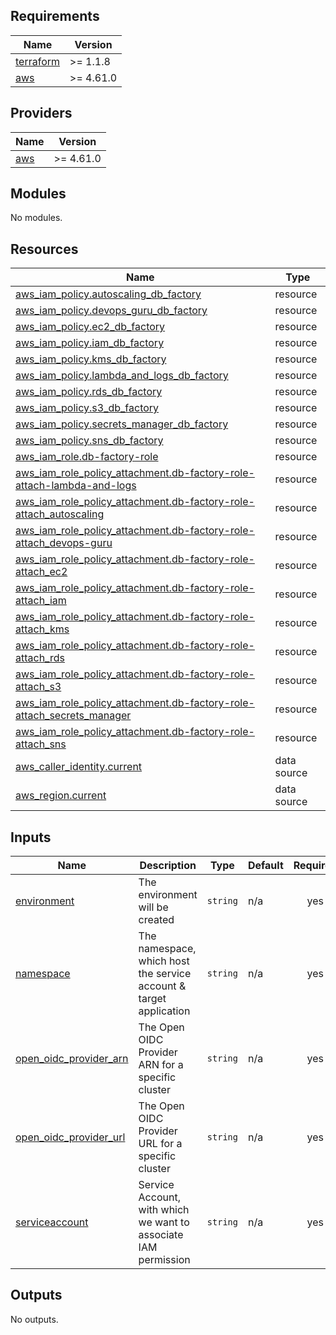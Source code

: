 <!-- BEGIN_TF_DOCS -->
## Requirements

| Name | Version |
|------|---------|
| <a name="requirement_terraform"></a> [terraform](#requirement\_terraform) | >= 1.1.8 |
| <a name="requirement_aws"></a> [aws](#requirement\_aws) | >= 4.61.0 |

## Providers

| Name | Version |
|------|---------|
| <a name="provider_aws"></a> [aws](#provider\_aws) | >= 4.61.0 |

## Modules

No modules.

## Resources

| Name | Type |
|------|------|
| [aws_iam_policy.autoscaling_db_factory](https://registry.terraform.io/providers/hashicorp/aws/latest/docs/resources/iam_policy) | resource |
| [aws_iam_policy.devops_guru_db_factory](https://registry.terraform.io/providers/hashicorp/aws/latest/docs/resources/iam_policy) | resource |
| [aws_iam_policy.ec2_db_factory](https://registry.terraform.io/providers/hashicorp/aws/latest/docs/resources/iam_policy) | resource |
| [aws_iam_policy.iam_db_factory](https://registry.terraform.io/providers/hashicorp/aws/latest/docs/resources/iam_policy) | resource |
| [aws_iam_policy.kms_db_factory](https://registry.terraform.io/providers/hashicorp/aws/latest/docs/resources/iam_policy) | resource |
| [aws_iam_policy.lambda_and_logs_db_factory](https://registry.terraform.io/providers/hashicorp/aws/latest/docs/resources/iam_policy) | resource |
| [aws_iam_policy.rds_db_factory](https://registry.terraform.io/providers/hashicorp/aws/latest/docs/resources/iam_policy) | resource |
| [aws_iam_policy.s3_db_factory](https://registry.terraform.io/providers/hashicorp/aws/latest/docs/resources/iam_policy) | resource |
| [aws_iam_policy.secrets_manager_db_factory](https://registry.terraform.io/providers/hashicorp/aws/latest/docs/resources/iam_policy) | resource |
| [aws_iam_policy.sns_db_factory](https://registry.terraform.io/providers/hashicorp/aws/latest/docs/resources/iam_policy) | resource |
| [aws_iam_role.db-factory-role](https://registry.terraform.io/providers/hashicorp/aws/latest/docs/resources/iam_role) | resource |
| [aws_iam_role_policy_attachment.db-factory-role-attach-lambda-and-logs](https://registry.terraform.io/providers/hashicorp/aws/latest/docs/resources/iam_role_policy_attachment) | resource |
| [aws_iam_role_policy_attachment.db-factory-role-attach_autoscaling](https://registry.terraform.io/providers/hashicorp/aws/latest/docs/resources/iam_role_policy_attachment) | resource |
| [aws_iam_role_policy_attachment.db-factory-role-attach_devops-guru](https://registry.terraform.io/providers/hashicorp/aws/latest/docs/resources/iam_role_policy_attachment) | resource |
| [aws_iam_role_policy_attachment.db-factory-role-attach_ec2](https://registry.terraform.io/providers/hashicorp/aws/latest/docs/resources/iam_role_policy_attachment) | resource |
| [aws_iam_role_policy_attachment.db-factory-role-attach_iam](https://registry.terraform.io/providers/hashicorp/aws/latest/docs/resources/iam_role_policy_attachment) | resource |
| [aws_iam_role_policy_attachment.db-factory-role-attach_kms](https://registry.terraform.io/providers/hashicorp/aws/latest/docs/resources/iam_role_policy_attachment) | resource |
| [aws_iam_role_policy_attachment.db-factory-role-attach_rds](https://registry.terraform.io/providers/hashicorp/aws/latest/docs/resources/iam_role_policy_attachment) | resource |
| [aws_iam_role_policy_attachment.db-factory-role-attach_s3](https://registry.terraform.io/providers/hashicorp/aws/latest/docs/resources/iam_role_policy_attachment) | resource |
| [aws_iam_role_policy_attachment.db-factory-role-attach_secrets_manager](https://registry.terraform.io/providers/hashicorp/aws/latest/docs/resources/iam_role_policy_attachment) | resource |
| [aws_iam_role_policy_attachment.db-factory-role-attach_sns](https://registry.terraform.io/providers/hashicorp/aws/latest/docs/resources/iam_role_policy_attachment) | resource |
| [aws_caller_identity.current](https://registry.terraform.io/providers/hashicorp/aws/latest/docs/data-sources/caller_identity) | data source |
| [aws_region.current](https://registry.terraform.io/providers/hashicorp/aws/latest/docs/data-sources/region) | data source |

## Inputs

| Name | Description | Type | Default | Required |
|------|-------------|------|---------|:--------:|
| <a name="input_environment"></a> [environment](#input\_environment) | The environment will be created | `string` | n/a | yes |
| <a name="input_namespace"></a> [namespace](#input\_namespace) | The namespace, which host the service account & target application | `string` | n/a | yes |
| <a name="input_open_oidc_provider_arn"></a> [open\_oidc\_provider\_arn](#input\_open\_oidc\_provider\_arn) | The Open OIDC Provider ARN for a specific cluster | `string` | n/a | yes |
| <a name="input_open_oidc_provider_url"></a> [open\_oidc\_provider\_url](#input\_open\_oidc\_provider\_url) | The Open OIDC Provider URL for a specific cluster | `string` | n/a | yes |
| <a name="input_serviceaccount"></a> [serviceaccount](#input\_serviceaccount) | Service Account, with which we want to associate IAM permission | `string` | n/a | yes |

## Outputs

No outputs.
<!-- END_TF_DOCS -->